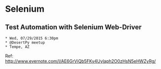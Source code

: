 # Selenium 

## Test Automation with Selenium Web-Driver 


	* Wed, 07/29/2015 6:30pm
	* @DesertPy meetup
	* Tempe, AZ

Ref: 
http://www.evernote.com/l/AE6GrViQb5FKy4Uylaph2O0zHsN5eHWZyRg/
